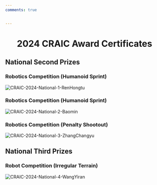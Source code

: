 ```yaml
---
comments: true


---
```


# <center>2024 CRAIC Award Certificates</center>  

## National Second Prizes

### Robotics Competition (Humanoid Sprint)

![CRAIC-2024-National-1-RenHongtu](https://cdn.jsdelivr.net/gh/SDNURoboticsAILab/ImageBed@master/img/awards/CRAIC-2024-National-1-RenHongtu.jpg)



### Robotics Competition (Humanoid Sprint)

![CRAIC-2024-National-2-Baomin](https://cdn.jsdelivr.net/gh/SDNURoboticsAILab/ImageBed@master/img/awards/CRAIC-2024-National-2-Baomin.jpg)



### Robotics Competition (Penalty Shootout)

![CRAIC-2024-National-3-ZhangChangyu](https://cdn.jsdelivr.net/gh/SDNURoboticsAILab/ImageBed@master/img/awards/CRAIC-2024-National-3-ZhangChangyu.jpg)



## National Third Prizes

### Robot Competition (Irregular Terrain)

![CRAIC-2024-National-4-WangYiran](https://cdn.jsdelivr.net/gh/SDNURoboticsAILab/ImageBed@master/img/awards/CRAIC-2024-National-4-WangYiran.jpg)

